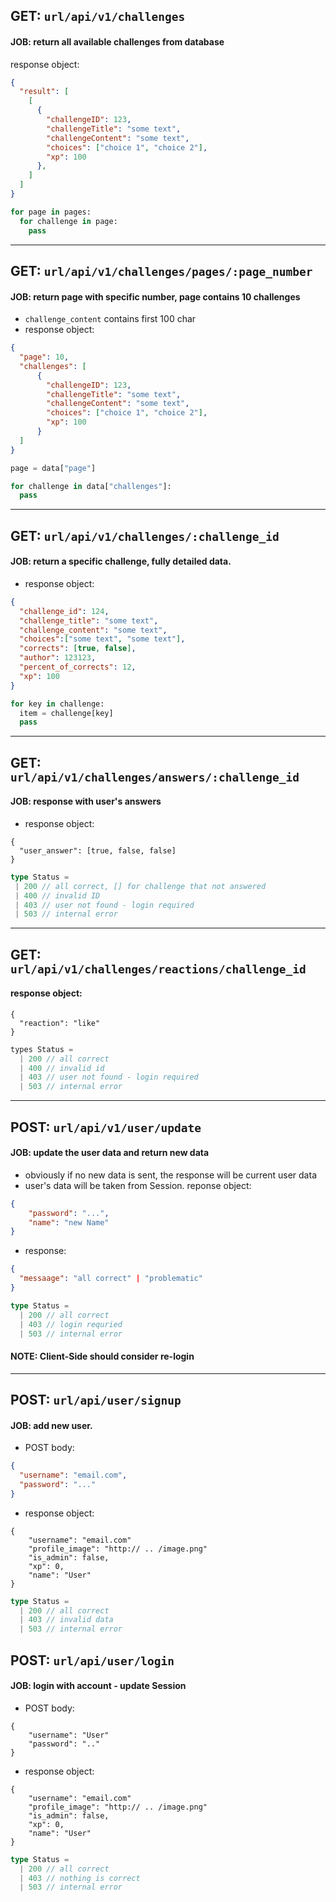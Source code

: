 ## GET: `url/api/v1/challenges`<br>
#### JOB: return all available challenges from database<br>
response object:
```json
{
  "result": [
    [
      {
        "challengeID": 123,
        "challengeTitle": "some text",
        "challengeContent": "some text",
        "choices": ["choice 1", "choice 2"],
        "xp": 100
      },
    ]
  ]
}
```

```python 
for page in pages:
  for challenge in page:
    pass
```

<hr>

## GET: `url/api/v1/challenges/pages/:page_number`<br>
#### JOB: return page with specific number, page contains 10 challenges
- `challenge_content` contains first 100 char
- response object:
```json
{
  "page": 10,
  "challenges": [
      {
        "challengeID": 123,
        "challengeTitle": "some text",
        "challengeContent": "some text",
        "choices": ["choice 1", "choice 2"],
        "xp": 100
      }
  ]
}
```
```python
page = data["page"]

for challenge in data["challenges"]:
  pass
```

<hr>

## GET: `url/api/v1/challenges/:challenge_id`<br>
#### JOB: return a specific challenge, fully detailed data.
- response object:
```json
{
  "challenge_id": 124,
  "challenge_title": "some text",
  "challenge_content": "some text",
  "choices":["some text", "some text"],
  "corrects": [true, false],
  "author": 123123,
  "percent_of_corrects": 12,
  "xp": 100
}
```
```python
for key in challenge:
  item = challenge[key]
  pass
```

<hr>

## GET: `url/api/v1/challenges/answers/:challenge_id`<br>
#### JOB: response with user's answers
- response object:
```
{
  "user_answer": [true, false, false]
}
```
```typescript
type Status = 
 | 200 // all correct, [] for challenge that not answered
 | 400 // invalid ID
 | 403 // user not found - login required
 | 503 // internal error
```

<hr>

## GET: `url/api/v1/challenges/reactions/challenge_id`<br>
#### response object:
```
{
  "reaction": "like"
}
```
```typescript
types Status = 
  | 200 // all correct
  | 400 // invalid id
  | 403 // user not found - login required
  | 503 // internal error
```

<hr>

## POST: `url/api/v1/user/update`<br>
#### JOB: update the user data and return new data
- obviously if no new data is sent, the response will be current user data
- user's data will be taken from Session.
reponse object:
```json
{
    "password": "...",
    "name": "new Name"
}
```
- response:
```json
{
  "messaage": "all correct" | "problematic"
}
```
```typescript
type Status = 
  | 200 // all correct
  | 403 // login requried
  | 503 // internal error
```
#### NOTE: Client-Side should consider re-login

<hr>

## POST: `url/api/user/signup` <br>
#### JOB: add new user.
- POST body: 
```json
{
  "username": "email.com",
  "password": "..."
}
```
- response object:
```
{
    "username": "email.com"
    "profile_image": "http:// .. /image.png"
    "is_admin": false,
    "xp": 0,
    "name": "User"
}
```
```typescript
type Status = 
  | 200 // all correct
  | 403 // invalid data
  | 503 // internal error
```

## POST: `url/api/user/login`<br>
#### JOB: login with account - update Session
- POST body:
```
{
    "username": "User"
    "password": ".."
}
```
- response object:
```
{
    "username": "email.com"
    "profile_image": "http:// .. /image.png"
    "is_admin": false,
    "xp": 0,
    "name": "User"
}
```
```typescript
type Status = 
  | 200 // all correct
  | 403 // nothing is correct
  | 503 // internal error
```
